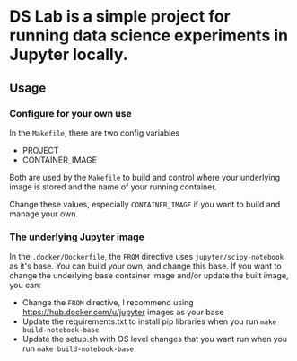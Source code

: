 # DS Lab is a simple project for running data science experiments in Jupyter locally.

## Usage

### Configure for your own use

In the `Makefile`, there are two config variables
- PROJECT
- CONTAINER_IMAGE

Both are used by the `Makefile` to build and control where your underlying image is stored and the name of your running container.

Change these values, especially `CONTAINER_IMAGE` if you want to build and manage your own.

### The underlying Jupyter image

In the `.docker/Dockerfile`, the `FROM` directive uses `jupyter/scipy-notebook` as it's base. You can build your own, and change this base. If you want to change the underlying base container image and/or update the built image, you can:

- Change the `FROM` directive, I recommend using https://hub.docker.com/u/jupyter images as your base
- Update the requirements.txt to install pip libraries when you run `make build-notebook-base`
- Update the setup.sh with OS level changes that you want run when you run `make build-notebook-base`

